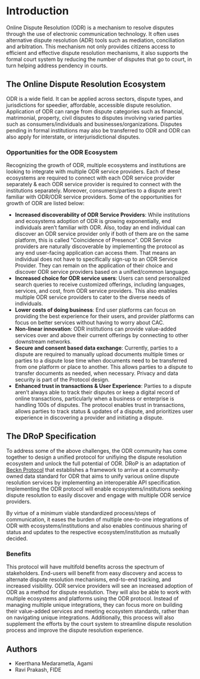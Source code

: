 # Introduction
Online Dispute Resolution (ODR) is a mechanism to resolve disputes through the use of electronic communication technology. It often uses alternative dispute resolution (ADR) tools such as mediation, conciliation and arbitration. This mechanism not only provides citizens access to efficient and effective dispute resolution mechanisms, it also supports the formal court system by reducing the number of disputes that go to court, in turn helping address pendency in courts.

## The Online Dispute Resolution Ecosystem

ODR is a wide field. It can be applied across sectors, dispute types, and jurisdictions for speedier, affordable, accessible dispute resolution. Application of ODR can range from dispute categories such as financial, matrimonial, property, civil disputes to disputes involving varied parties such as consumers/individuals and businesses/organizations. Disputes pending in formal institutions may also be transferred to ODR and ODR can also apply for interstate, or interjurisdictional disputes. 

### Opportunities for the ODR Ecosystem

Recognizing the growth of ODR, multiple ecosystems and institutions are looking to integrate with multiple ODR service providers. Each of these ecosystems are required to connect with each ODR service provider separately & each ODR service provider is required to connect with the institutions separately. Moreover, consumers/parties to a dispute aren’t familiar with ODR/ODR service providers. Some of the opportunities for growth of ODR are listed below: 

- **Increased discoverability of ODR Service Providers**: While institutions and ecosystems adoption of ODR is growing exponentially, end individuals aren’t familiar with ODR. Also, today an end individual can discover an ODR service provider only if both of them are on the same platform, this is called "Coincidence of Presence". ODR Service providers are naturally discoverable by implementing the protocol as any end user-facing application can access them. That means an individual does not have to specifically sign-up to an ODR Service Provider. They can remain on the application of their choice and discover ODR service providers based on a unified/common language.
- **Increased choice for ODR service users**: Users can send personalized search queries to receive customized offerings, including languages, services, and cost, from ODR service providers. This also enables multiple ODR service providers to cater to the diverse needs of individuals.
- **Lower costs of doing business**: End user platforms can focus on providing the best experience for their users, and provider platforms can focus on better services without having to worry about CAC.
- **Non-linear innovation**: ODR institutions can provide value-added services over and above their current offerings by connecting to other downstream networks.
- **Secure and consent based data exchange**: Currently, parties to a dispute are required to manually upload documents multiple times or parties to a dispute lose time when documents need to be transferred from one platform or place to another. This allows parties to a dispute to transfer documents as needed, when necessary. Privacy and data security is part of the Protocol design.
- **Enhanced trust in transactions & User Experience**: Parties to a dispute aren’t always able to track their disputes or keep a digital record of online transactions, particularly when a business or enterprise is handling 100s of disputes. The protocol enables trust in transactions, allows parties to track status & updates of a dispute, and prioritizes user experience in discovering a provider and initiating a dispute.


## The DRoP Specification

To address some of the above challenges, the ODR community has come together to design a unified protocol for unifiying the dispute resolution ecosystem and unlock the full potential of ODR. DRoP is an adaptation of [Beckn Protocol](https://github.com/beckn/protocol-specifications) that establishes a framework to arrive at a community-owned data standard for ODR that aims to unify various online dispute resolution services by implementing an interoperable API specification. Implementing the ODR protocol will enable ecosystems/institutions seeking dispute resolution to easily discover and engage with multiple ODR service providers.

By virtue of a minimum viable standardized process/steps of communication, it eases the burden of multiple one-to-one integrations of ODR with ecosystems/institutions and also enables continuous sharing of status and updates to the respective ecosystem/institution as mutually decided.

### Benefits
This protocol will have multifold benefits across the spectrum of stakeholders. End-users will benefit from easy discovery and access to alternate dispute resolution mechanisms, end-to-end tracking, and increased visibility. ODR service providers will see an increased adoption of ODR as a method for dispute resolution. They will also be able to work with multiple ecosystems and platforms using the ODR protocol. Instead of managing multiple unique integrations, they can focus more on building their value-added services and meeting ecosystem standards, rather than on navigating unique integrations. Additionally, this process will also supplement the efforts by the court system to streamline dispute resolution process and improve the dispute resolution experience.

## Authors
- Keerthana Medarametla, Agami
- Ravi Prakash, FIDE

